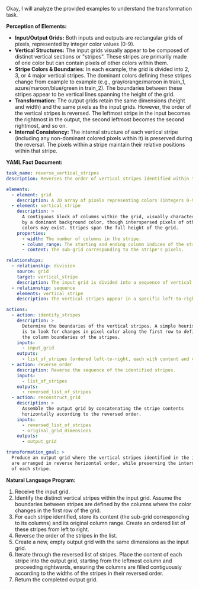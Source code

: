 Okay, I will analyze the provided examples to understand the transformation task.

**Perception of Elements:**

*   **Input/Output Grids:** Both inputs and outputs are rectangular grids of pixels, represented by integer color values (0-9).
*   **Vertical Structures:** The input grids visually appear to be composed of distinct vertical sections or "stripes". These stripes are primarily made of one color but can contain pixels of other colors within them.
*   **Stripe Colors & Boundaries:** In each example, the grid is divided into 2, 3, or 4 major vertical stripes. The dominant colors defining these stripes change from example to example (e.g., gray/orange/maroon in train_1, azure/maroon/blue/green in train_2). The boundaries between these stripes appear to be vertical lines spanning the height of the grid.
*   **Transformation:** The output grids retain the same dimensions (height and width) and the same pixels as the input grids. However, the order of the vertical stripes is reversed. The leftmost stripe in the input becomes the rightmost in the output, the second leftmost becomes the second rightmost, and so on.
*   **Internal Consistency:** The internal structure of each vertical stripe (including any non-dominant colored pixels within it) is preserved during the reversal. The pixels within a stripe maintain their relative positions within that stripe.

**YAML Fact Document:**


```yaml
task_name: reverse_vertical_stripes
description: Reverses the order of vertical stripes identified within the input grid.

elements:
  - element: grid
    description: A 2D array of pixels representing colors (integers 0-9).
  - element: vertical_stripe
    description: >
      A contiguous block of columns within the grid, visually characterized
      by a dominant background color, though interspersed pixels of other
      colors may exist. Stripes span the full height of the grid.
    properties:
      - width: The number of columns in the stripe.
      - column_range: The starting and ending column indices of the stripe.
      - content: The sub-grid corresponding to the stripe's pixels.

relationships:
  - relationship: division
    source: grid
    target: vertical_stripe
    description: The input grid is divided into a sequence of vertical stripes arranged horizontally.
  - relationship: sequence
    elements: vertical_stripe
    description: The vertical stripes appear in a specific left-to-right order in the input grid.

actions:
  - action: identify_stripes
    description: >
      Determine the boundaries of the vertical stripes. A simple heuristic
      is to look for changes in pixel color along the first row to define
      the column boundaries of the stripes.
    inputs:
      - input_grid
    outputs:
      - list_of_stripes (ordered left-to-right, each with content and column range)
  - action: reverse_order
    description: Reverse the sequence of the identified stripes.
    inputs:
      - list_of_stripes
    outputs:
      - reversed_list_of_stripes
  - action: reconstruct_grid
    description: >
      Assemble the output grid by concatenating the stripe contents
      horizontally according to the reversed order.
    inputs:
      - reversed_list_of_stripes
      - original_grid_dimensions
    outputs:
      - output_grid

transformation_goal: >
  Produce an output grid where the vertical stripes identified in the input grid
  are arranged in reverse horizontal order, while preserving the internal content
  of each stripe.
```


**Natural Language Program:**

1.  Receive the input grid.
2.  Identify the distinct vertical stripes within the input grid. Assume the boundaries between stripes are defined by the columns where the color changes in the first row of the grid.
3.  For each stripe identified, store its content (the sub-grid corresponding to its columns) and its original column range. Create an ordered list of these stripes from left to right.
4.  Reverse the order of the stripes in the list.
5.  Create a new, empty output grid with the same dimensions as the input grid.
6.  Iterate through the reversed list of stripes. Place the content of each stripe into the output grid, starting from the leftmost column and proceeding rightwards, ensuring the columns are filled contiguously according to the widths of the stripes in their reversed order.
7.  Return the completed output grid.